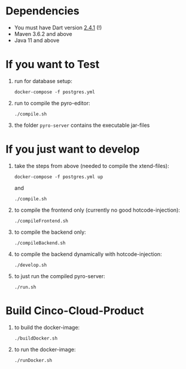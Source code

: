 # Dependencies

- You must have Dart version [2.4.1](https://storage.googleapis.com/dart-archive/channels/stable/release/2.4.1/linux_packages/dart_2.4.1-1_amd64.deb) (!)
- Maven 3.6.2 and above
- Java 11 and above

# If you want to Test
1. run for database setup:

    `docker-compose -f postgres.yml`

2. run to compile the pyro-editor:

    `./compile.sh`

3. the folder `pyro-server` contains the executable jar-files

# If you just want to develop

1. take the steps from above (needed to compile the xtend-files):

    `docker-compose -f postgres.yml up`

    and 
    
    `./compile.sh`

2. to compile the frontend only (currently no good hotcode-injection):
    
    `./compileFrontend.sh`

2. to compile the backend only:
    
    `./compileBackend.sh`

3. to compile the backend dynamically with hotcode-injection:

    `./develop.sh`

4. to just run the compiled pyro-server:

    `./run.sh`

# Build Cinco-Cloud-Product

1. to build the docker-image:

    `./buildDocker.sh`

2. to run the docker-image:

    `./runDocker.sh`